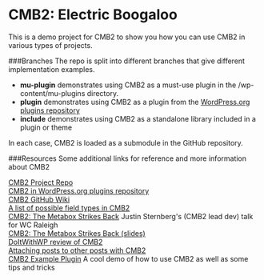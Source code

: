 # CMB2: Electric Boogaloo

This is a demo project for CMB2 to show you how you can use CMB2 in various types of projects.

###Branches
The repo is split into different branches that give different implementation examples.

* **mu-plugin** demonstrates using CMB2 as a must-use plugin in the /wp-content/mu-plugins directory.
* **plugin** demonstrates using CMB2 as a plugin from the [WordPress.org plugins repository](http://wordpress.org/plugins/CMB2)
* **include** demonstrates using CMB2 as a standalone library included in a plugin or theme

In each case, CMB2 is loaded as a submodule in the GitHub repository.

###Resources
Some additional links for reference and more information about CMB2

[CMB2 Project Repo](https://github.com/WebDevStudios/CMB2/)  
[CMB2 in WordPress.org plugins repository](http://wordpress.org/plugins/CMB2)  
[CMB2 GitHub Wiki](https://github.com/WebDevStudios/CMB2/wiki)  
[A list of possible field types in CMB2](https://github.com/WebDevStudios/CMB2/wiki/Field-Types)  
[CMB2: The Metabox Strikes Back](http://wordpress.tv/2015/01/07/justin-sternberg-cmb2-the-metabox-strikes-back/) Justin Sternberg's (CMB2 lead dev) talk for WC Raleigh  
[CMB2: The Metabox Strikes Back (slides)](http://storyftw.com/cmb2-metabox-strikes-back)  
[DoItWithWP review of CMB2](http://www.doitwithwp.com/custom-metaboxes-fields-levels-v2-0/)  
[Attaching posts to other posts with CMB2](http://webdevstudios.com/2014/12/23/attaching-posts-with-cmb2-for-wordpress/)  
[CMB2 Example Plugin](https://github.com/WebDevStudios/CMB2-Example-Plugin) A cool demo of how to use CMB2 as well as some tips and tricks
